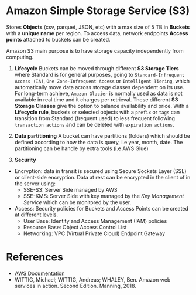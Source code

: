 # Amazon Simple Storage Service (S3)

Stores **Objects** (csv, parquet, JSON, etc) with a max size of 5 TB in **Buckets** with a **unique name** per region. To access data, network endpoints **Access points** attached to buckets can be created.  

Amazon S3 main purpose is to have storage capacity independently from computing.

1. **Lifecycle** 
Buckets can be moved through different **S3 Storage Tiers** where Standard is for general purposes, going to `Standard-Infrequent Access (IA)`, `One Zone-Infrequent Access` or `Intelligent Tiering`, which automatically move data across storage classes dependent on its use. For long-term achieve, `Amazon Glacier` is normally used as data is not available in real time and it charges per retrieval. 
These different **S3 Storage Classes** give the option to balance availability and price. With a **Lifecycle rule**, buckets or selected objects with a `prefix` or `tags` can transition from Standard (frequent used) to less frequent following `transaction actions` and can be deleted with `expiration actions`.

2. **Data partitioning**
A bucket can have partitions (folders) which should be defined according to how the data is query, i.e year, month, date.
The partitioning can be handle by extra tools (i.e AWS Glue)

3. **Security**

- Encryption: data in transit is secured using Secure Sockets Layer (SSL) or client-side encryption. Data at rest can be encrypted in the client of in the server using:
    - SSE-S3: Server Side managed by AWS
    - SSE-KMS: Server Side with key managed by the *Key Management Service* which can be monitored by the user. 
- Access: Security policies for Buckets and Access Points can be created at different levels.
    - User Base: Identity and Access Management (IAM) policies
    - Resource Base: Object Access Control List
    - Networking: VPC (Virtual Private Cloud) Endpoint Gateway


# References

- [AWS Documentation](https://docs.aws.amazon.com/index.html)
- WITTIG, Michael; WITTIG, Andreas; WHALEY, Ben. Amazon web services in action. Second Edition. Manning, 2018.